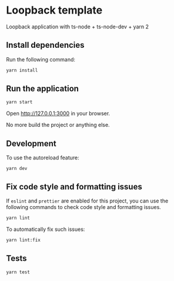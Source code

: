 # Loopback template

Loopback application with ts-node + ts-node-dev + yarn 2

## Install dependencies

Run the following command:

```sh
yarn install
```

## Run the application

```sh
yarn start
```

Open http://127.0.0.1:3000 in your browser.

No more build the project or anything else.

## Development

To use the autoreload feature:

```
yarn dev
```

## Fix code style and formatting issues

If `eslint` and `prettier` are enabled for this project, you can use the
following commands to check code style and formatting issues.

```sh
yarn lint
```

To automatically fix such issues:

```sh
yarn lint:fix
```

## Tests

```sh
yarn test
```

